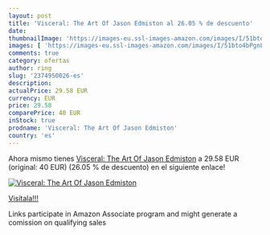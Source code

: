 ```yaml
---
layout: post
title: 'Visceral: The Art Of Jason Edmiston al 26.05 % de descuento'
date: 
thumbnailImage: 'https://images-eu.ssl-images-amazon.com/images/I/51bto4bPgnL._SL200_.jpg'
images: [ 'https://images-eu.ssl-images-amazon.com/images/I/51bto4bPgnL._SL200_.jpg' ]
comments: true
category: ofertas
author: ring
slug: '2374950026-es'
description:
actualPrice: 29.58 EUR
currency: EUR
price: 29.58
comparePrice: 40 EUR
inStock: true
prodname: 'Visceral: The Art Of Jason Edmiston'
country: 'es'
---
```


Ahora mismo tienes [Visceral: The Art Of Jason Edmiston](https://www.amazon.es/dp/2374950026/?tag=tolees-21) a 29.58 EUR (original: 40 EUR) (26.05 %  de descuento) en el siguiente enlace!

[![Visceral: The Art Of Jason Edmiston](https://images-eu.ssl-images-amazon.com/images/I/51bto4bPgnL._SL200_.jpg)](https://www.amazon.es/dp/2374950026/?tag=tolees-21)

[Visítala!!!](https://www.amazon.es/dp/2374950026/?tag=tolees-21)

Links participate in Amazon Associate program and might generate a comission on qualifying sales
